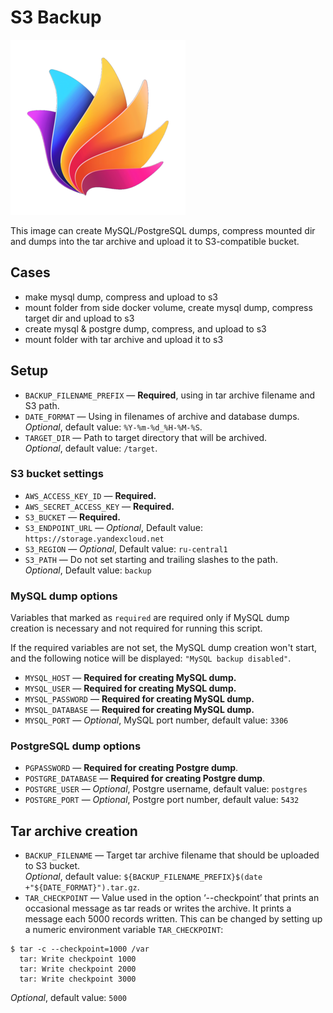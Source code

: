 # S3 Backup

![S3 backup](logo.png)

This image can create MySQL/PostgreSQL dumps, compress mounted dir and dumps into the tar archive and upload it to S3-compatible bucket.

## Cases
- make mysql dump, compress and upload to s3 
- mount folder from side docker volume, create mysql dump, compress target dir and upload to s3
- create mysql & postgre dump, compress, and upload to s3
- mount folder with tar archive and upload it to s3

## Setup
- `BACKUP_FILENAME_PREFIX` — **Required**, using in tar archive filename and S3 path.
- `DATE_FORMAT` — Using in filenames of archive and database dumps.\
_Optional_, default value: `%Y-%m-%d_%H-%M-%S`.
- `TARGET_DIR` — Path to target directory that will be archived.\
_Optional_, default value: `/target`.

### S3 bucket settings
- `AWS_ACCESS_KEY_ID` — **Required.**
- `AWS_SECRET_ACCESS_KEY` — **Required.**
- `S3_BUCKET` — **Required.**
- `S3_ENDPOINT_URL` — _Optional_, Default value: `https://storage.yandexcloud.net`
- `S3_REGION` — _Optional_, Default value: `ru-central1`
- `S3_PATH` — Do not set starting and trailing slashes to the path.\
_Optional_, Default value: `backup`

### MySQL dump options
Variables that marked as `required` are required only if MySQL dump creation is necessary and not required for running this script.

If the required variables are not set, the MySQL dump creation won't start, and the following notice will be displayed: `"MySQL backup disabled"`.
- `MYSQL_HOST` — **Required for creating MySQL dump.**
- `MYSQL_USER` — **Required for creating MySQL dump.**
- `MYSQL_PASSWORD` — **Required for creating MySQL dump.**
- `MYSQL_DATABASE` — **Required for creating MySQL dump.**
- `MYSQL_PORT` — _Optional_, MySQL port number, default value: `3306`

### PostgreSQL dump options
- `PGPASSWORD` — **Required for creating Postgre dump**.
- `POSTGRE_DATABASE` — **Required for creating Postgre dump**.
- `POSTGRE_USER` — _Optional_, Postgre username, default value: `postgres`
- `POSTGRE_PORT` — _Optional_, Postgre port number, default value: `5432`

## Tar archive creation
- `BACKUP_FILENAME` —  Target tar archive filename that should be uploaded to S3 bucket.\
  _Optional_, default value: `${BACKUP_FILENAME_PREFIX}$(date +"${DATE_FORMAT}").tar.gz`.
- `TAR_CHECKPOINT` — Value used in the option ‘--checkpoint’ that prints an occasional message as tar reads or writes the archive. It prints a message each 5000 records written. This can be changed by setting up a numeric environment variable `TAR_CHECKPOINT`:<br>
```shell
$ tar -c --checkpoint=1000 /var
  tar: Write checkpoint 1000
  tar: Write checkpoint 2000
  tar: Write checkpoint 3000
```
_Optional_, default value: `5000`